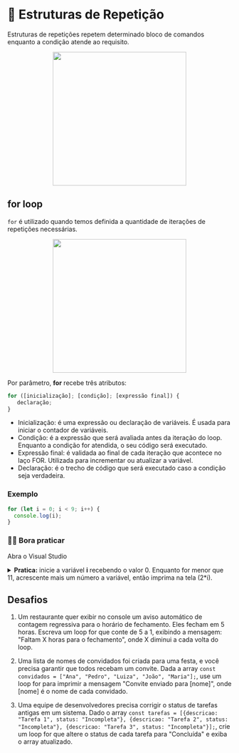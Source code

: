 # 🔁 Estruturas de Repetição

Estruturas de repetições repetem determinado bloco de comandos enquanto a condição atende ao requisito.</b>

<p align="center">
  <img width="300" src="https://d2slcw3kip6qmk.cloudfront.net/marketing/pages/i18n/pt/Fluxograma_simples.png">
</p>

## for loop

`for` é utilizado quando temos definida a quantidade de iterações de repetições necessárias.

<p align="center">
  <img width="300" src="https://media.tenor.com/Oe-fMIIqnT8AAAAC/loop-infinite.gif">
</p>

Por parâmetro, <b>for</b> recebe três atributos:

```javascript
for ([inicialização]; [condição]; [expressão final]) {
   declaração;
}
```

- Inicialização: é uma expressão ou declaração de variáveis. É usada para iniciar o contador de variáveis.
- Condição: é a expressão que será avaliada antes da iteração do loop. Enquanto a condição for atendida, o seu código será executado.
- Expressão final: é validada ao final de cada iteração que acontece no laço FOR. Utilizada para incrementar ou atualizar a variável.
- Declaração: é o trecho de código que será executado caso a condição seja verdadeira.

### Exemplo

```javascript
for (let i = 0; i < 9; i++) {
  console.log(i);
}
```

### 🏋🏽 Bora praticar

Abra o Visual Studio

  <details>
    <summary> <b>Pratica:</b> inicie a variável <b>i</b> recebendo o valor 0. Enquanto for menor que 11, acrescente mais um número a variável, então imprima na tela (2*i). </summary>

```javascript
for (let i = 0; i < 11; i++) {
  console.log(2 * i);
}
```

</details>

## Desafios

1. Um restaurante quer exibir no console um aviso automático de contagem regressiva para o horário de fechamento. Eles fecham em 5 horas. Escreva um loop for que conte de 5 a 1, exibindo a mensagem: "Faltam X horas para o fechamento", onde X diminui a cada volta do loop.

2. Uma lista de nomes de convidados foi criada para uma festa, e você precisa garantir que todos recebam um convite. Dada a array `const convidados = ["Ana", "Pedro", "Luiza", "João", "Maria"];`, use um loop for para imprimir a mensagem "Convite enviado para [nome]", onde [nome] é o nome de cada convidado.

3. Uma equipe de desenvolvedores precisa corrigir o status de tarefas antigas em um sistema. Dado o array `const tarefas = [{descricao: "Tarefa 1", status: "Incompleta"}, {descricao: "Tarefa 2", status: "Incompleta"}, {descricao: "Tarefa 3", status: "Incompleta"}];`, crie um loop for que altere o status de cada tarefa para "Concluída" e exiba o array atualizado.
